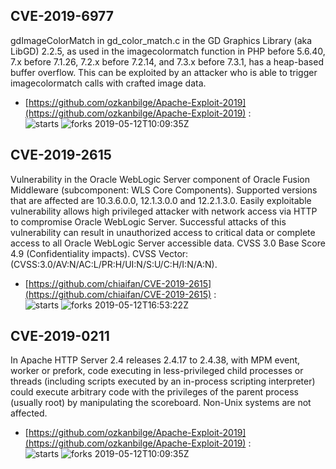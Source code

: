 ## CVE-2019-6977
 gdImageColorMatch in gd_color_match.c in the GD Graphics Library (aka LibGD) 2.2.5, as used in the imagecolormatch function in PHP before 5.6.40, 7.x before 7.1.26, 7.2.x before 7.2.14, and 7.3.x before 7.3.1, has a heap-based buffer overflow. This can be exploited by an attacker who is able to trigger imagecolormatch calls with crafted image data.

- [https://github.com/ozkanbilge/Apache-Exploit-2019](https://github.com/ozkanbilge/Apache-Exploit-2019) :  
![starts](https://img.shields.io/github/stars/ozkanbilge/Apache-Exploit-2019.svg) 
![forks](https://img.shields.io/github/forks/ozkanbilge/Apache-Exploit-2019.svg) 
2019-05-12T10:09:35Z

## CVE-2019-2615
 Vulnerability in the Oracle WebLogic Server component of Oracle Fusion Middleware (subcomponent: WLS Core Components). Supported versions that are affected are 10.3.6.0.0, 12.1.3.0.0 and 12.2.1.3.0. Easily exploitable vulnerability allows high privileged attacker with network access via HTTP to compromise Oracle WebLogic Server. Successful attacks of this vulnerability can result in unauthorized access to critical data or complete access to all Oracle WebLogic Server accessible data. CVSS 3.0 Base Score 4.9 (Confidentiality impacts). CVSS Vector: (CVSS:3.0/AV:N/AC:L/PR:H/UI:N/S:U/C:H/I:N/A:N).

- [https://github.com/chiaifan/CVE-2019-2615](https://github.com/chiaifan/CVE-2019-2615) :  
![starts](https://img.shields.io/github/stars/chiaifan/CVE-2019-2615.svg) 
![forks](https://img.shields.io/github/forks/chiaifan/CVE-2019-2615.svg) 
2019-05-12T16:53:22Z

## CVE-2019-0211
 In Apache HTTP Server 2.4 releases 2.4.17 to 2.4.38, with MPM event, worker or prefork, code executing in less-privileged child processes or threads (including scripts executed by an in-process scripting interpreter) could execute arbitrary code with the privileges of the parent process (usually root) by manipulating the scoreboard. Non-Unix systems are not affected.

- [https://github.com/ozkanbilge/Apache-Exploit-2019](https://github.com/ozkanbilge/Apache-Exploit-2019) :  
![starts](https://img.shields.io/github/stars/ozkanbilge/Apache-Exploit-2019.svg) 
![forks](https://img.shields.io/github/forks/ozkanbilge/Apache-Exploit-2019.svg) 
2019-05-12T10:09:35Z

